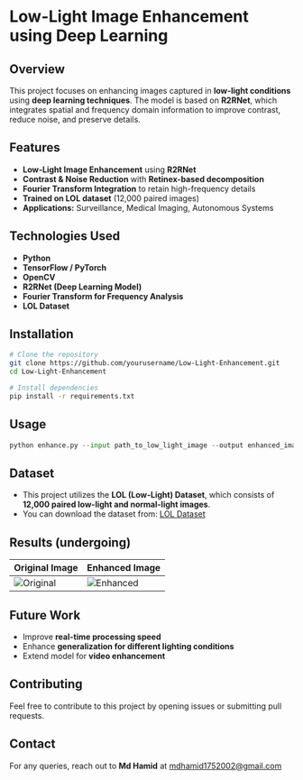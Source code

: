 # Low-Light Image Enhancement using Deep Learning

## Overview
This project focuses on enhancing images captured in **low-light conditions** using **deep learning techniques**. The model is based on **R2RNet**, which integrates spatial and frequency domain information to improve contrast, reduce noise, and preserve details.

## Features
- **Low-Light Image Enhancement** using **R2RNet**
- **Contrast & Noise Reduction** with **Retinex-based decomposition**
- **Fourier Transform Integration** to retain high-frequency details
- **Trained on LOL dataset** (12,000 paired images)
- **Applications:** Surveillance, Medical Imaging, Autonomous Systems

## Technologies Used
- **Python**
- **TensorFlow / PyTorch**
- **OpenCV**
- **R2RNet (Deep Learning Model)**
- **Fourier Transform for Frequency Analysis**
- **LOL Dataset**

## Installation
```bash
# Clone the repository
git clone https://github.com/yourusername/Low-Light-Enhancement.git
cd Low-Light-Enhancement

# Install dependencies
pip install -r requirements.txt
```

## Usage
```python
python enhance.py --input path_to_low_light_image --output enhanced_image.jpg
```

## Dataset
- This project utilizes the **LOL (Low-Light) Dataset**, which consists of **12,000 paired low-light and normal-light images**.
- You can download the dataset from: [LOL Dataset](https://www.kaggle.com/datasets/soumikrakshit/lol-dataset)

## Results (undergoing)
| Original Image | Enhanced Image |
|---------------|---------------|
| ![Original](images/original.jpg) | ![Enhanced](images/enhanced.jpg) |

## Future Work
- Improve **real-time processing speed**
- Enhance **generalization for different lighting conditions**
- Extend model for **video enhancement**

## Contributing
Feel free to contribute to this project by opening issues or submitting pull requests.


## Contact
For any queries, reach out to **Md Hamid** at mdhamid1752002@gmail.com
